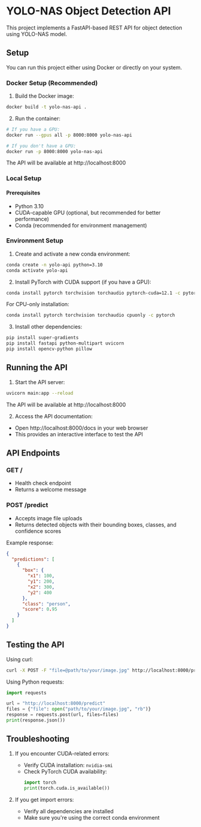 # YOLO-NAS Object Detection API

This project implements a FastAPI-based REST API for object detection using YOLO-NAS model.

## Setup

You can run this project either using Docker or directly on your system.

### Docker Setup (Recommended)

1. Build the Docker image:
```bash
docker build -t yolo-nas-api .
```

2. Run the container:
```bash
# If you have a GPU:
docker run --gpus all -p 8000:8000 yolo-nas-api

# If you don't have a GPU:
docker run -p 8000:8000 yolo-nas-api
```

The API will be available at http://localhost:8000

### Local Setup

#### Prerequisites
- Python 3.10
- CUDA-capable GPU (optional, but recommended for better performance)
- Conda (recommended for environment management)

### Environment Setup

1. Create and activate a new conda environment:
```bash
conda create -n yolo-api python=3.10
conda activate yolo-api
```

2. Install PyTorch with CUDA support (if you have a GPU):
```bash
conda install pytorch torchvision torchaudio pytorch-cuda=12.1 -c pytorch -c nvidia
```
For CPU-only installation:
```bash
conda install pytorch torchvision torchaudio cpuonly -c pytorch
```

3. Install other dependencies:
```bash
pip install super-gradients
pip install fastapi python-multipart uvicorn
pip install opencv-python pillow
```

## Running the API

1. Start the API server:
```bash
uvicorn main:app --reload
```
The API will be available at http://localhost:8000

2. Access the API documentation:
- Open http://localhost:8000/docs in your web browser
- This provides an interactive interface to test the API

## API Endpoints

### GET /
- Health check endpoint
- Returns a welcome message

### POST /predict
- Accepts image file uploads
- Returns detected objects with their bounding boxes, classes, and confidence scores

Example response:
```json
{
  "predictions": [
    {
      "box": {
        "x1": 100,
        "y1": 200,
        "x2": 300,
        "y2": 400
      },
      "class": "person",
      "score": 0.95
    }
  ]
}
```

## Testing the API

Using curl:
```bash
curl -X POST -F "file=@path/to/your/image.jpg" http://localhost:8000/predict
```

Using Python requests:
```python
import requests

url = "http://localhost:8000/predict"
files = {"file": open("path/to/your/image.jpg", "rb")}
response = requests.post(url, files=files)
print(response.json())
```

## Troubleshooting

1. If you encounter CUDA-related errors:
   - Verify CUDA installation: `nvidia-smi`
   - Check PyTorch CUDA availability:
     ```python
     import torch
     print(torch.cuda.is_available())
     ```

2. If you get import errors:
   - Verify all dependencies are installed
   - Make sure you're using the correct conda environment
